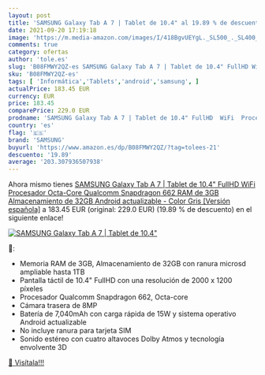```yaml
---
layout: post
title: 'SAMSUNG Galaxy Tab A 7 | Tablet de 10.4" al 19.89 % de descuento'
date: 2021-09-20 17:19:18
image: 'https://m.media-amazon.com/images/I/418BgvUEYgL._SL500_._SL400_.jpg'
comments: true
category: ofertas
author: 'tole.es'
slug: 'B08FMWY2QZ-es SAMSUNG Galaxy Tab A 7 | Tablet de 10.4" FullHD WiFi...'
sku: 'B08FMWY2QZ-es'
tags: [ 'Informática','Tablets','android','samsung', ]
actualPrice: 183.45 EUR
currency: EUR
price: 183.45
comparePrice: 229.0 EUR
prodname: 'SAMSUNG Galaxy Tab A 7 | Tablet de 10.4" FullHD  WiFi  Procesador Octa-Core Qualcomm Snapdragon 662  RAM de 3GB  Almacenamiento de 32GB  Android actualizable  - Color Gris [Versión española]'
country: 'es'
flag: '🇪🇸'
brand: 'SAMSUNG'
buyurl: 'https://www.amazon.es/dp/B08FMWY2QZ/?tag=tolees-21'
descuento: '19.89'
average: '203.307936507938'
---
```


Ahora mismo tienes [SAMSUNG Galaxy Tab A 7 | Tablet de 10.4" FullHD  WiFi  Procesador Octa-Core Qualcomm Snapdragon 662  RAM de 3GB  Almacenamiento de 32GB  Android actualizable  - Color Gris [Versión española]](https://www.amazon.es/dp/B08FMWY2QZ/?tag=tolees-21) a 183.45 EUR (original: 229.0 EUR) (19.89 %  de descuento) en el siguiente enlace!

[![SAMSUNG Galaxy Tab A 7 | Tablet de 10.4"](https://m.media-amazon.com/images/I/418BgvUEYgL._SL500_._SL400_.jpg)](https://www.amazon.es/dp/B08FMWY2QZ/?tag=tolees-21)

🔎:

- Memoria RAM de 3GB, Almacenamiento de 32GB con ranura microsd ampliable hasta 1TB
- Pantalla táctil de 10.4" FullHD con una resolución de 2000 x 1200 píxeles
- Procesador Qualcomm Snapdragon 662, Octa-core
- Cámara trasera de 8MP
- Batería de 7,040mAh con carga rápida de 15W y sistema operativo Android actualizable
- No incluye ranura para tarjeta SIM
- Sonido estéreo con cuatro altavoces Dolby Atmos y tecnología envolvente 3D

[🛒 Visítala!!!](https://www.amazon.es/dp/B08FMWY2QZ/?tag=tolees-21)

